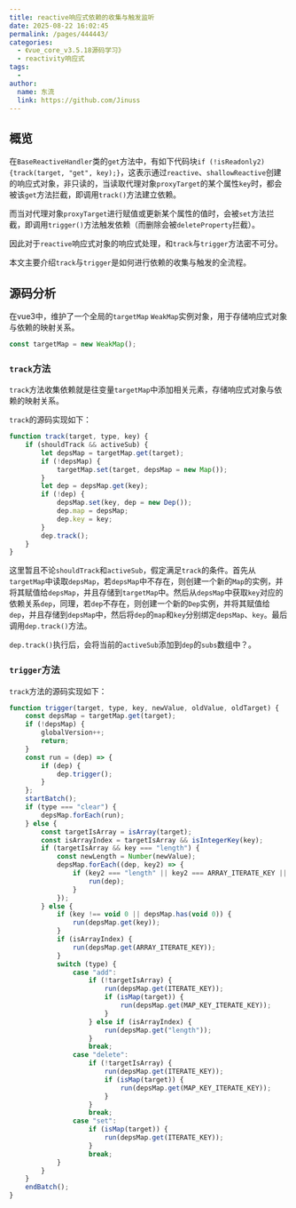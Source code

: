 ```yaml
---
title: reactive响应式依赖的收集与触发监听
date: 2025-08-22 16:02:45
permalink: /pages/444443/
categories:
  - 《vue_core_v3.5.18源码学习》
  - reactivity响应式
tags:
  - 
author: 
  name: 东流
  link: https://github.com/Jinuss
---
```


## 概览

在`BaseReactiveHandler`类的`get`方法中，有如下代码块`if (!isReadonly2){track(target, "get", key);}`，这表示通过`reactive`、`shallowReactive`创建的响应式对象，非只读的，当读取代理对象`proxyTarget`的某个属性`key`时，都会被该`get`方法拦截，即调用`track()`方法建立依赖。

而当对代理对象`proxyTarget`进行赋值或更新某个属性的值时，会被`set`方法拦截，即调用`trigger()`方法触发依赖（而删除会被`deleteProperty`拦截）。

因此对于`reactive`响应式对象的响应式处理，和`track`与`trigger`方法密不可分。

本文主要介绍`track`与`trigger`是如何进行依赖的收集与触发的全流程。

## 源码分析

在vue3中，维护了一个全局的`targetMap` `WeakMap`实例对象，用于存储响应式对象与依赖的映射关系。

```js
const targetMap = new WeakMap();
```

### `track`方法

`track`方法收集依赖就是往变量`targetMap`中添加相关元素，存储响应式对象与依赖的映射关系。

`track`的源码实现如下：

```js
function track(target, type, key) {
    if (shouldTrack && activeSub) {
        let depsMap = targetMap.get(target);
        if (!depsMap) {
            targetMap.set(target, depsMap = new Map());
        }
        let dep = depsMap.get(key);
        if (!dep) {
            depsMap.set(key, dep = new Dep());
            dep.map = depsMap;
            dep.key = key;
        }
        dep.track();
    }
}
```

这里暂且不论`shouldTrack`和`activeSub`，假定满足`track`的条件。首先从`targetMap`中读取`depsMap`，若`depsMap`中不存在，则创建一个新的`Map`的实例，并将其赋值给`depsMap`，并且存储到`targetMap`中。然后从`depsMap`中获取`key`对应的依赖关系`dep`，同理，若`dep`不存在，则创建一个新的`Dep`实例，并将其赋值给`dep`，并且存储到`depsMap`中，然后将`dep`的`map`和`key`分别绑定`depsMap`、`key`。最后调用`dep.track()`方法。

`dep.track()`执行后，会将当前的`activeSub`添加到`dep`的`subs`数组中？。

### `trigger`方法

`track`方法的源码实现如下：

```js
function trigger(target, type, key, newValue, oldValue, oldTarget) {
    const depsMap = targetMap.get(target);
    if (!depsMap) {
        globalVersion++;
        return;
    }
    const run = (dep) => {
        if (dep) {
            dep.trigger();
        }
    };
    startBatch();
    if (type === "clear") {
        depsMap.forEach(run);
    } else {
        const targetIsArray = isArray(target);
        const isArrayIndex = targetIsArray && isIntegerKey(key);
        if (targetIsArray && key === "length") {
            const newLength = Number(newValue);
            depsMap.forEach((dep, key2) => {
                if (key2 === "length" || key2 === ARRAY_ITERATE_KEY || !isSymbol(key2) && key2 >= newLength) {
                    run(dep);
                }
            });
        } else {
            if (key !== void 0 || depsMap.has(void 0)) {
                run(depsMap.get(key));
            }
            if (isArrayIndex) {
                run(depsMap.get(ARRAY_ITERATE_KEY));
            }
            switch (type) {
                case "add":
                    if (!targetIsArray) {
                        run(depsMap.get(ITERATE_KEY));
                        if (isMap(target)) {
                            run(depsMap.get(MAP_KEY_ITERATE_KEY));
                        }
                    } else if (isArrayIndex) {
                        run(depsMap.get("length"));
                    }
                    break;
                case "delete":
                    if (!targetIsArray) {
                        run(depsMap.get(ITERATE_KEY));
                        if (isMap(target)) {
                            run(depsMap.get(MAP_KEY_ITERATE_KEY));
                        }
                    }
                    break;
                case "set":
                    if (isMap(target)) {
                        run(depsMap.get(ITERATE_KEY));
                    }
                    break;
            }
        }
    }
    endBatch();
}
```